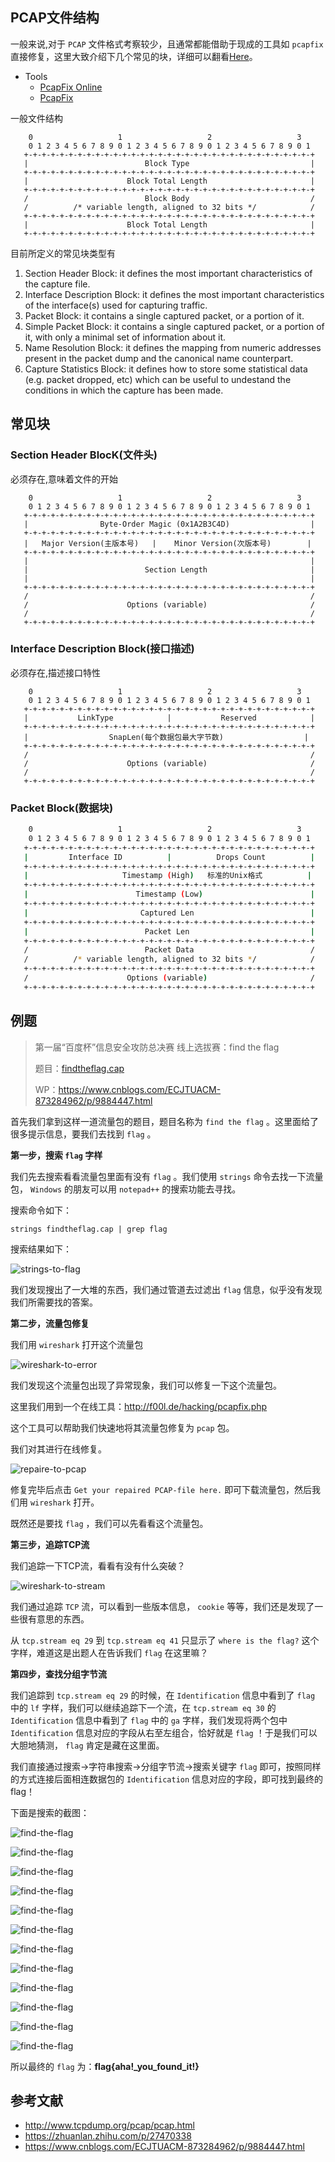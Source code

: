 ## PCAP文件结构

一般来说,对于 `PCAP` 文件格式考察较少，且通常都能借助于现成的工具如 `pcapfix` 直接修复，这里大致介绍下几个常见的块，详细可以翻看[Here](http://www.tcpdump.org/pcap/pcap.html)。

- Tools
    - [PcapFix Online](https://f00l.de/hacking/pcapfix.php)
    - [PcapFix](https://github.com/Rup0rt/pcapfix/tree/devel)

一般文件结构

```shell
    0                   1                   2                   3   
    0 1 2 3 4 5 6 7 8 9 0 1 2 3 4 5 6 7 8 9 0 1 2 3 4 5 6 7 8 9 0 1
   +-+-+-+-+-+-+-+-+-+-+-+-+-+-+-+-+-+-+-+-+-+-+-+-+-+-+-+-+-+-+-+-+
   |                          Block Type                           |
   +-+-+-+-+-+-+-+-+-+-+-+-+-+-+-+-+-+-+-+-+-+-+-+-+-+-+-+-+-+-+-+-+
   |                      Block Total Length                       |
   +-+-+-+-+-+-+-+-+-+-+-+-+-+-+-+-+-+-+-+-+-+-+-+-+-+-+-+-+-+-+-+-+
   /                          Block Body                           /
   /          /* variable length, aligned to 32 bits */            /
   +-+-+-+-+-+-+-+-+-+-+-+-+-+-+-+-+-+-+-+-+-+-+-+-+-+-+-+-+-+-+-+-+
   |                      Block Total Length                       |
   +-+-+-+-+-+-+-+-+-+-+-+-+-+-+-+-+-+-+-+-+-+-+-+-+-+-+-+-+-+-+-+-+
```

目前所定义的常见块类型有

1. Section Header Block: it defines the most important characteristics of the capture file.
2. Interface Description Block: it defines the most important characteristics of the interface(s) used for capturing traffic.
3. Packet Block: it contains a single captured packet, or a portion of it.
4. Simple Packet Block: it contains a single captured packet, or a portion of it, with only a minimal set of information about it.
5. Name Resolution Block: it defines the mapping from numeric addresses present in the packet dump and the canonical name counterpart.
6. Capture Statistics Block: it defines how to store some statistical data (e.g. packet dropped, etc) which can be useful to undestand the conditions in which the capture has been made.

## 常见块

### Section Header BlocK(文件头)

必须存在,意味着文件的开始

```shell
    0                   1                   2                   3   
    0 1 2 3 4 5 6 7 8 9 0 1 2 3 4 5 6 7 8 9 0 1 2 3 4 5 6 7 8 9 0 1
   +-+-+-+-+-+-+-+-+-+-+-+-+-+-+-+-+-+-+-+-+-+-+-+-+-+-+-+-+-+-+-+-+
   |                Byte-Order Magic (0x1A2B3C4D)                  |
   +-+-+-+-+-+-+-+-+-+-+-+-+-+-+-+-+-+-+-+-+-+-+-+-+-+-+-+-+-+-+-+-+
   |   Major Version(主版本号)   |    Minor Version(次版本号)        |
   +-+-+-+-+-+-+-+-+-+-+-+-+-+-+-+-+-+-+-+-+-+-+-+-+-+-+-+-+-+-+-+-+
   |                                                               |
   |                          Section Length                       |
   |                                                               |
   +-+-+-+-+-+-+-+-+-+-+-+-+-+-+-+-+-+-+-+-+-+-+-+-+-+-+-+-+-+-+-+-+
   /                                                               /
   /                      Options (variable)                       /
   /                                                               /
   +-+-+-+-+-+-+-+-+-+-+-+-+-+-+-+-+-+-+-+-+-+-+-+-+-+-+-+-+-+-+-+-+
```

### Interface Description Block(接口描述)

必须存在,描述接口特性

```shell
    0                   1                   2                   3   
    0 1 2 3 4 5 6 7 8 9 0 1 2 3 4 5 6 7 8 9 0 1 2 3 4 5 6 7 8 9 0 1
   +-+-+-+-+-+-+-+-+-+-+-+-+-+-+-+-+-+-+-+-+-+-+-+-+-+-+-+-+-+-+-+-+
   |           LinkType            |           Reserved            |
   +-+-+-+-+-+-+-+-+-+-+-+-+-+-+-+-+-+-+-+-+-+-+-+-+-+-+-+-+-+-+-+-+
   |                  SnapLen(每个数据包最大字节数)                  |
   +-+-+-+-+-+-+-+-+-+-+-+-+-+-+-+-+-+-+-+-+-+-+-+-+-+-+-+-+-+-+-+-+
   /                                                               /
   /                      Options (variable)                       /
   /                                                               /
   +-+-+-+-+-+-+-+-+-+-+-+-+-+-+-+-+-+-+-+-+-+-+-+-+-+-+-+-+-+-+-+-+
```

### Packet Block(数据块)

```sh
    0                   1                   2                   3   
    0 1 2 3 4 5 6 7 8 9 0 1 2 3 4 5 6 7 8 9 0 1 2 3 4 5 6 7 8 9 0 1
   +-+-+-+-+-+-+-+-+-+-+-+-+-+-+-+-+-+-+-+-+-+-+-+-+-+-+-+-+-+-+-+-+
   |         Interface ID          |          Drops Count          |
   +-+-+-+-+-+-+-+-+-+-+-+-+-+-+-+-+-+-+-+-+-+-+-+-+-+-+-+-+-+-+-+-+
   |                     Timestamp (High)   标准的Unix格式          |
   +-+-+-+-+-+-+-+-+-+-+-+-+-+-+-+-+-+-+-+-+-+-+-+-+-+-+-+-+-+-+-+-+
   |                        Timestamp (Low)                        |
   +-+-+-+-+-+-+-+-+-+-+-+-+-+-+-+-+-+-+-+-+-+-+-+-+-+-+-+-+-+-+-+-+
   |                         Captured Len                          |
   +-+-+-+-+-+-+-+-+-+-+-+-+-+-+-+-+-+-+-+-+-+-+-+-+-+-+-+-+-+-+-+-+
   |                          Packet Len                           |
   +-+-+-+-+-+-+-+-+-+-+-+-+-+-+-+-+-+-+-+-+-+-+-+-+-+-+-+-+-+-+-+-+
   /                          Packet Data                          /
   /          /* variable length, aligned to 32 bits */            /
   +-+-+-+-+-+-+-+-+-+-+-+-+-+-+-+-+-+-+-+-+-+-+-+-+-+-+-+-+-+-+-+-+
   /                      Options (variable)                       /
   +-+-+-+-+-+-+-+-+-+-+-+-+-+-+-+-+-+-+-+-+-+-+-+-+-+-+-+-+-+-+-+-+
```

## 例题

> 第一届“百度杯”信息安全攻防总决赛 线上选拔赛：find the flag
>
> 题目：<a href="file\findtheflag.cap">findtheflag.cap</a>
>
> WP：https://www.cnblogs.com/ECJTUACM-873284962/p/9884447.html

首先我们拿到这样一道流量包的题目，题目名称为 `find the flag` 。这里面给了很多提示信息，要我们去找到 `flag` 。

**第一步，搜索 `flag` 字样**

我们先去搜索看看流量包里面有没有 `flag` 。我们使用 `strings` 命令去找一下流量包， `Windows` 的朋友可以用 `notepad++` 的搜索功能去寻找。

搜索命令如下：

```shell
strings findtheflag.cap | grep flag
```

搜索结果如下：

![strings-to-flag](./figure/strings-to-flag.png)

我们发现搜出了一大堆的东西，我们通过管道去过滤出 `flag` 信息，似乎没有发现我们所需要找的答案。

**第二步，流量包修复**

我们用 `wireshark` 打开这个流量包

![wireshark-to-error](./figure/wireshark-to-error.png)

我们发现这个流量包出现了异常现象，我们可以修复一下这个流量包。

这里我们用到一个在线工具：http://f00l.de/hacking/pcapfix.php

这个工具可以帮助我们快速地将其流量包修复为 `pcap` 包。

我们对其进行在线修复。

![repaire-to-pcap](./figure/repaire-to-pcap.png)

修复完毕后点击 `Get your repaired PCAP-file here.` 即可下载流量包，然后我们用 `wireshark` 打开。

既然还是要找 `flag` ，我们可以先看看这个流量包。

**第三步，追踪TCP流**

我们追踪一下TCP流，看看有没有什么突破？

![wireshark-to-stream](./figure/wireshark-to-stream.png)

我们通过追踪 `TCP` 流，可以看到一些版本信息， `cookie` 等等，我们还是发现了一些很有意思的东西。

从 `tcp.stream eq 29` 到 `tcp.stream eq 41` 只显示了 `where is the flag?` 这个字样，难道这是出题人在告诉我们 `flag` 在这里嘛？

**第四步，查找分组字节流**

我们追踪到 `tcp.stream eq 29` 的时候，在 `Identification` 信息中看到了 `flag` 中的 `lf` 字样，我们可以继续追踪下一个流，在 `tcp.stream eq 30` 的 `Identification` 信息中看到了 `flag` 中的 `ga` 字样，我们发现将两个包中 `Identification` 信息对应的字段从右至左组合，恰好就是 `flag` ！于是我们可以大胆地猜测， `flag` 肯定是藏在这里面。

我们直接通过搜索->字符串搜索->分组字节流->搜索关键字 `flag` 即可，按照同样的方式连接后面相连数据包的 `Identification` 信息对应的字段，即可找到最终的flag！

下面是搜索的截图：

![find-the-flag](./figure/find-the-flag-01.png)

![find-the-flag](./figure/find-the-flag-02.png)

![find-the-flag](./figure/find-the-flag-03.png)

![find-the-flag](./figure/find-the-flag-04.png)

![find-the-flag](./figure/find-the-flag-05.png)

![find-the-flag](./figure/find-the-flag-06.png)

![find-the-flag](./figure/find-the-flag-07.png)

![find-the-flag](./figure/find-the-flag-08.png)

![find-the-flag](./figure/find-the-flag-09.png)

![find-the-flag](./figure/find-the-flag-10.png)

![find-the-flag](./figure/find-the-flag-11.png)

![find-the-flag](./figure/find-the-flag-12.png)

所以最终的 `flag` 为：**flag{aha!_you_found_it!}**

## 参考文献

- http://www.tcpdump.org/pcap/pcap.html
- https://zhuanlan.zhihu.com/p/27470338
- https://www.cnblogs.com/ECJTUACM-873284962/p/9884447.html



